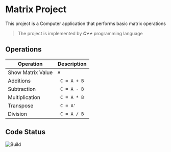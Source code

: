 # Matrix Project
This project is a Computer application that performs basic matrix operations
> The project is implemented by **_C++_** programming language
## Operations
| **Operation** | **Description** |
| - | - |
| Show Matrix Value | `A` |
| Additions | ` C = A + B` |
| Subtraction | ` C = A - B` |
| Multiplication | ` C = A * B` |
| Transpose | ` C = A'` |
| Division | ` C = A / B` |
## Code Status
![Build](https://img.shields.io/badge/Build-Finished-brightgreen)

